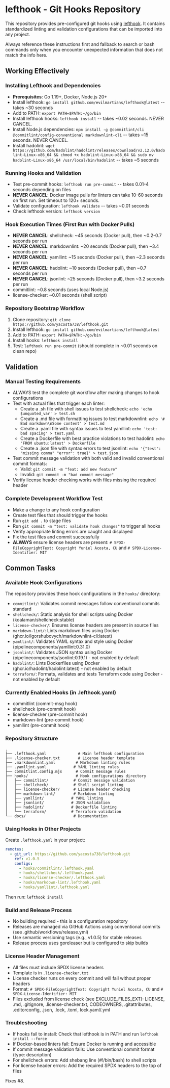 # lefthook - Git Hooks Repository

This repository provides pre-configured git hooks using [lefthook](https://github.com/evilmartians/lefthook). It contains standardized linting and validation configurations that can be imported into any project.

Always reference these instructions first and fallback to search or bash commands only when you encounter unexpected information that does not match the info here.

## Working Effectively

### Installing Lefthook and Dependencies
- **Prerequisites**: Go 1.19+, Docker, Node.js 20+
- Install lefthook: `go install github.com/evilmartians/lefthook@latest` -- takes ~30 seconds
- Add to PATH: `export PATH=$PATH:~/go/bin`
- Install lefthook hooks: `lefthook install` -- takes ~0.02 seconds. NEVER CANCEL.
- Install Node.js dependencies: `npm install -g @commitlint/cli @commitlint/config-conventional markdownlint-cli` -- takes ~15 seconds. NEVER CANCEL.
- Install hadolint: `wget https://github.com/hadolint/hadolint/releases/download/v2.12.0/hadolint-Linux-x86_64 && chmod +x hadolint-Linux-x86_64 && sudo mv hadolint-Linux-x86_64 /usr/local/bin/hadolint` -- takes ~5 seconds

### Running Hooks and Validation
- Test pre-commit hooks: `lefthook run pre-commit` -- takes 0.01-4 seconds depending on files
- **NEVER CANCEL**: Docker image pulls for linters can take 10-60 seconds on first run. Set timeout to 120+ seconds.
- Validate configuration: `lefthook validate` -- takes ~0.01 seconds
- Check lefthook version: `lefthook version`

### Hook Execution Times (First Run with Docker Pulls)
- **NEVER CANCEL**: shellcheck: ~45 seconds (Docker pull), then ~0.2-0.7 seconds per run
- **NEVER CANCEL**: markdownlint: ~20 seconds (Docker pull), then ~3.4 seconds per run  
- **NEVER CANCEL**: yamllint: ~15 seconds (Docker pull), then ~2.3 seconds per run
- **NEVER CANCEL**: hadolint: ~10 seconds (Docker pull), then ~0.7 seconds per run
- **NEVER CANCEL**: jsonlint: ~25 seconds (Docker pull), then ~3.2 seconds per run
- commitlint: ~0.8 seconds (uses local Node.js)
- license-checker: ~0.01 seconds (shell script)

### Repository Bootstrap Workflow
1. Clone repository: `git clone https://github.com/yacosta738/lefthook.git`
2. Install lefthook: `go install github.com/evilmartians/lefthook@latest`
3. Add to PATH: `export PATH=$PATH:~/go/bin`
4. Install hooks: `lefthook install`
5. Test: `lefthook run pre-commit` (should complete in ~0.01 seconds on clean repo)

## Validation

### Manual Testing Requirements
- ALWAYS test the complete git workflow after making changes to hook configurations
- Test with actual files that trigger each linter:
  - Create a .sh file with shell issues to test shellcheck: `echo 'echo $unquoted_var' > test.sh`
  - Create a .md file with formatting issues to test markdownlint: `echo '# Bad markdown\nSome content' > test.md`
  - Create a .yaml file with syntax issues to test yamllint: `echo 'test:  bad spacing' > test.yaml`
  - Create a Dockerfile with best practice violations to test hadolint: `echo 'FROM ubuntu:latest' > Dockerfile`
  - Create a .json file with syntax errors to test jsonlint: `echo '{"test": "missing comma" "error": true}' > test.json`
- Test commit message validation with both valid and invalid conventional commit formats:
  - Valid: `git commit -m "feat: add new feature"`
  - Invalid: `git commit -m "bad commit message"`
- Verify license header checking works with files missing the required header

### Complete Development Workflow Test
- Make a change to any hook configuration
- Create test files that should trigger the hooks
- Run `git add .` to stage files
- Run `git commit -m "test: validate hook changes"` to trigger all hooks
- Verify appropriate linting errors are caught and displayed
- Fix the test files and commit successfully
- **ALWAYS** ensure license headers are present: `# SPDX-FileCopyrightText: Copyright Yuniel Acosta, CU` and `# SPDX-License-Identifier: MIT`

## Common Tasks

### Available Hook Configurations
The repository provides these hook configurations in the `hooks/` directory:
- `commitlint/`: Validates commit messages follow conventional commits standard
- `shellcheck/`: Static analysis for shell scripts using Docker (koalaman/shellcheck:stable)
- `license-checker/`: Ensures license headers are present in source files  
- `markdown-lint/`: Lints markdown files using Docker (ghcr.io/igorshubovych/markdownlint-cli:latest)
- `yamllint/`: Validates YAML syntax and style using Docker (pipelinecomponents/yamllint:0.31.0)
- `jsonlint/`: Validates JSON syntax using Docker (pipelinecomponents/jsonlint:0.19.1) - not enabled by default
- `hadolint/`: Lints Dockerfiles using Docker (ghcr.io/hadolint/hadolint:latest) - not enabled by default
- `terraform/`: Formats, validates and tests Terraform code using Docker - not enabled by default

### Currently Enabled Hooks (in .lefthook.yaml)
- commitlint (commit-msg hook)
- shellcheck (pre-commit hook) 
- license-checker (pre-commit hook)
- markdown-lint (pre-commit hook)
- yamllint (pre-commit hook)

### Repository Structure
```
.
├── .lefthook.yaml              # Main lefthook configuration
├── .license-checker.txt        # License header template
├── .markdownlint.yaml         # Markdown linting rules
├── .yamllint.yaml            # YAML linting rules  
├── commitlint.config.mjs      # Commit message rules
├── hooks/                     # Hook configurations directory
│   ├── commitlint/           # Commit message validation
│   ├── shellcheck/           # Shell script linting
│   ├── license-checker/      # License header checking
│   ├── markdown-lint/        # Markdown linting
│   ├── yamllint/            # YAML linting
│   ├── jsonlint/            # JSON validation
│   ├── hadolint/            # Dockerfile linting
│   └── terraform/           # Terraform validation
└── docs/                     # Documentation
```

### Using Hooks in Other Projects
Create `.lefthook.yaml` in your project:
```yaml
remotes:
  - git_url: https://github.com/yacosta738/lefthook.git
    ref: v1.0.5
    configs:
      - hooks/commitlint/.lefthook.yaml
      - hooks/shellcheck/.lefthook.yaml
      - hooks/license-checker/.lefthook.yaml
      - hooks/markdown-lint/.lefthook.yaml
      - hooks/yamllint/.lefthook.yaml
```

Then run: `lefthook install`

### Build and Release Process
- No building required - this is a configuration repository
- Releases are managed via GitHub Actions using conventional commits (see .github/workflows/release.yml)
- Use semantic versioning tags (e.g., v1.0.5) for stable releases
- Release process uses goreleaser but is configured to skip builds

### License Header Management
- All files must include SPDX license headers
- Template is in `.license-checker.txt`
- License checker runs on every commit and will fail without proper headers
- Format: `# SPDX-FileCopyrightText: Copyright Yuniel Acosta, CU` and `# SPDX-License-Identifier: MIT`
- Files excluded from license check (see EXCLUDE_FILES_EXT): LICENSE, .md, .gitignore, .license-checker.txt, CODEOWNERS, .gitattributes, .editorconfig, .json, .lock, .toml, lock.yaml/.yml

### Troubleshooting
- If hooks fail to install: Check that lefthook is in PATH and run `lefthook install --force`
- If Docker-based linters fail: Ensure Docker is running and accessible
- If commit message validation fails: Use conventional commit format (type: description)
- For shellcheck errors: Add shebang line (#!/bin/bash) to shell scripts
- For license header errors: Add the required SPDX headers to the top of files

Fixes #8.